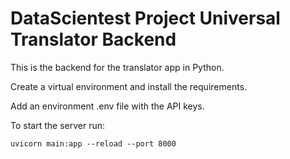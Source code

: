 # DataScientest Project Universal Translator Backend

This is the backend for the translator app in Python.

Create a virtual environment and install the requirements.

Add an environment .env file with the API keys.

To start the server run: 


    uvicorn main:app --reload --port 8000  
